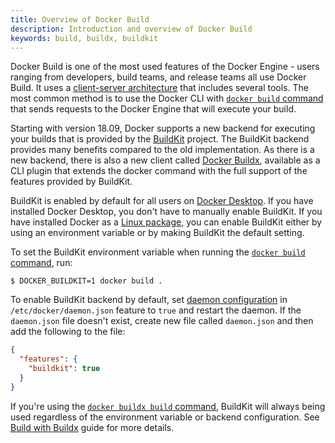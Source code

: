 ```yaml
---
title: Overview of Docker Build
description: Introduction and overview of Docker Build
keywords: build, buildx, buildkit
---
```


Docker Build is one of the most used features of the Docker Engine - users
ranging from developers, build teams, and release teams all use Docker Build.
It uses a [client-server architecture](../get-started/overview.md#docker-architecture)
that includes several tools. The most common method is to use the Docker CLI with
[`docker build` command](../engine/reference/commandline/build.md) that sends
requests to the Docker Engine that will execute your build.

Starting with version 18.09, Docker supports a new backend for executing your
builds that is provided by the [BuildKit](https://github.com/moby/buildkit)
project. The BuildKit backend provides many benefits compared to the old
implementation. As there is a new backend, there is also a new client called [Docker Buildx](../buildx/working-with-buildx.md),
available as a CLI plugin that extends the docker command with the full
support of the features provided by BuildKit.

BuildKit is enabled by default for all users on [Docker Desktop](../desktop/index.md).
If you have installed Docker Desktop, you don't have to manually enable BuildKit.
If you have installed Docker as a [Linux package](../engine/install/index.md),
you can enable BuildKit either by using an environment variable or by making
BuildKit the default setting.

To set the BuildKit environment variable when running the
[`docker build` command](../engine/reference/commandline/build.md), run:

```console
$ DOCKER_BUILDKIT=1 docker build .
```

To enable BuildKit backend by default, set [daemon configuration](/engine/reference/commandline/dockerd/#daemon-configuration-file)
in `/etc/docker/daemon.json` feature to `true` and restart the daemon. If the
`daemon.json` file doesn't exist, create new file called `daemon.json` and then
add the following to the file:

```json
{
  "features": {
    "buildkit": true
  }
}
```

If you're using the [`docker buildx build` command](../engine/reference/commandline/buildx_build.md),
BuildKit will always being used regardless of the environment variable or backend
configuration. See [Build with Buildx](../buildx/working-with-buildx.md#build-with-buildx) guide
for more details.
